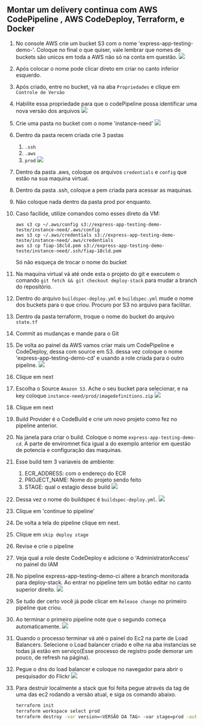## Montar um delivery continua com AWS CodePipeline , AWS CodeDeploy, Terraform, e Docker

1. No console AWS crie um bucket S3 com o nome 'express-app-testing-demo-<NOME DIFERENCIANDO>'. Coloque no final o que quiser, vale lembrar que nomes de buckets são unicos em toda a AWS não só na conta em questão.
   ![](images/createbucket.png)
2. Após colocar o nome pode clicar direto em criar no canto inferior esquerdo.
3. Após criado, entre no bucket, vá na aba `Propriedades` e clique em `Controle de Versão`
4. Habilite essa propriedade para que o codePipeline possa identificar uma nova versão dos arquivos
   ![](images/versioncontrol2.png)
5. Crie uma pasta no bucket com o nome 'instance-need'
   ![](images/instance-need-folder.png)
6. Dentro da pasta recem criada crie 3 pastas
   1. `.ssh`
   2. `.aws`
   3. `prod`
   ![](images/threefolders.png)
7. Dentro da pasta .aws, coloque os arquivos `credentials` e `config` que estão na sua maquina virtual.
8. Dentro da pasta .ssh, coloque a pem criada para acessar as maquinas.
9. Não coloque nada dentro da pasta prod por enquanto.
10. Caso facilide, utilize comandos como esses direto da VM:
    ```
    aws s3 cp ~/.aws/config s3://express-app-testing-demo-teste/instance-need/.aws/config
    aws s3 cp ~/.aws/credentials s3://express-app-testing-demo-teste/instance-need/.aws/credentials
    aws s3 cp fiap-18cld.pem s3://express-app-testing-demo-teste/instance-need/.ssh/fiap-18cld.pem
    ```

    Só não esqueça de trocar o nome do bucket
11. Na maquina virtual vá até onde esta o projeto do git e executem o comando `git fetch && git checkout deploy-stack` para mudar a branch do repositório.
12. Dentro do arquivo `buildspec-deploy.yml` e `buildspec.yml` mude o nome dos buckets para o que criou. Procuro por S3 no arquivo para facilitar.
13. Dentro da pasta terraform, troque o nome do bucket do arquivo `state.tf`
14. Commit as mudanças e mande para o Git
15. De volta ao painel da AWS vamos criar mais um CodePipeline e CodeDeploy, dessa com source em S3. dessa vez coloque o nome 'express-app-testing-demo-cd' e usando a role criada para o outro pipeline.
    ![](images/pipeline1.png)
16. Clique em next
17. Escolha o Source `Amazon S3`. Ache o seu bucket para selecionar, e na key coloque `instance-need/prod/imagedefinitions.zip`
    ![](images/pipeline2.png)
18. Clique em next
19. Build Provider é o CodeBuild e crie um novo projeto como fez no pipeline anterior.
20. Na janela para criar o build. Coloque o nome `express-app-testing-demo-cd`. A parte de enviromnet fica igual a do exemplo anterior em questão de potencia e configuração das maquinas.
21. Esse build tem 3 variaveis de ambiente:
    1.  ECR_ADDRESS: com o endereço do ECR
    2.  PROJECT_NAME: Nome do projeto sendo feito
    3.  STAGE: qual o estagio desse build
    ![](images/pipelineenv.png)
22. Dessa vez o nome do buildspec é `buildspec-deploy.yml`.
    ![](images/pipeline4.png)
23. Clique em 'continue to pipeline'
24. De volta a tela do pipeline clique em next.
25. Clique em `skip deploy stage`
26. Revise e crie o pipeline
27. Veja qual a role deste CodeDeploy e adicione o 'AdministratorAccess' no painel do IAM
28. No pipeline express-app-testing-demo-ci altere a branch monitorada para deploy-stack. Ao entrar no pipeline tem um botão editar no canto superior direito.
    ![](images/sourcepipe1.png)
29. Se tudo der certo você já pode clicar em `Release change` no primeiro pipeline que criou.
30. Ao terminar o primeiro pipeline note que o segundo começa automaticamente.
    ![](images/pipecd1.png)
31. Quando o processo terminar vá até o painel do Ec2 na parte de Load Balancers. Selecione o Load balancer criado e olhe na aba instancias se todas já estão em serviço(Esse processo de registro pode demorar um pouco, de refresh na página). 
32. Pegue o dns do load balancer e coloque no navegador para abrir o pesquisador do Flickr
    ![](images/demoex.png)
33. Para destruir localmente a stack que foi feita pegue através da tag de uma das ec2 rodando a versão atual, e siga os comando abaixo.
    ``` bash
    terraform init
    terraform workspace select prod
    terraform destroy -var version=<VERSÃO DA TAG> -var stage=prod -auto-approve 
    ```
